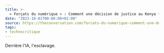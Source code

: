 ```yaml
---
title: >-
  « Forçats du numérique » : Comment une décision de justice au Kenya fragilise la sous-traitance des multinationales du web
date: "2023-10-01T00:00:00+02:00"
source: https://theconversation.com/forcats-du-numerique-comment-une-decision-de-justice-au-kenya-fragilise-la-sous-traitance-des-multinationales-du-web-206896
tags:
- technocritique
---
```


Derrière l'IA, l'esclavage.